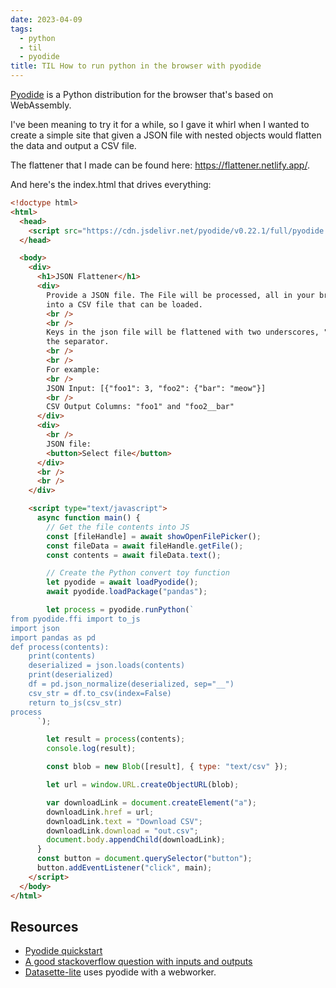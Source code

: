 ```yaml
---
date: 2023-04-09
tags:
  - python
  - til
  - pyodide
title: TIL How to run python in the browser with pyodide
---
```


[Pyodide](https://pyodide.org) is a Python distribution for the browser that's based on WebAssembly.

I've been meaning to try it for a while, so I gave it whirl when I wanted to create a simple site that given a JSON file with nested objects would flatten the data and output a CSV file.

The flattener that I made can be found here: https://flattener.netlify.app/.

And here's the index.html that drives everything:

```html
<!doctype html>
<html>
  <head>
    <script src="https://cdn.jsdelivr.net/pyodide/v0.22.1/full/pyodide.js"></script>
  </head>

  <body>
    <div>
      <h1>JSON Flattener</h1>
      <div>
        Provide a JSON file. The File will be processed, all in your browser,
        into a CSV file that can be loaded.
        <br />
        <br />
        Keys in the json file will be flattened with two underscores, "__", as
        the separator.
        <br />
        <br />
        For example:
        <br />
        JSON Input: [{"foo1": 3, "foo2": {"bar": "meow"}]
        <br />
        CSV Output Columns: "foo1" and "foo2__bar"
      </div>
      <div>
        <br />
        JSON file:
        <button>Select file</button>
      </div>
      <br />
      <br />
    </div>

    <script type="text/javascript">
      async function main() {
        // Get the file contents into JS
        const [fileHandle] = await showOpenFilePicker();
        const fileData = await fileHandle.getFile();
        const contents = await fileData.text();

        // Create the Python convert toy function
        let pyodide = await loadPyodide();
        await pyodide.loadPackage("pandas");

        let process = pyodide.runPython(`
from pyodide.ffi import to_js
import json
import pandas as pd
def process(contents):
    print(contents)
    deserialized = json.loads(contents)
    print(deserialized)
    df = pd.json_normalize(deserialized, sep="__")
    csv_str = df.to_csv(index=False)
    return to_js(csv_str)
process
      `);

        let result = process(contents);
        console.log(result);

        const blob = new Blob([result], { type: "text/csv" });

        let url = window.URL.createObjectURL(blob);

        var downloadLink = document.createElement("a");
        downloadLink.href = url;
        downloadLink.text = "Download CSV";
        downloadLink.download = "out.csv";
        document.body.appendChild(downloadLink);
      }
      const button = document.querySelector("button");
      button.addEventListener("click", main);
    </script>
  </body>
</html>
```

## Resources

- [Pyodide quickstart](https://pyodide.org/en/stable/usage/quickstart.html)
- [A good stackoverflow question with inputs and outputs](https://stackoverflow.com/questions/75860805/pass-dropdown-menu-selection-to-pyodide)
- [Datasette-lite](https://simonwillison.net/2022/May/4/datasette-lite/) uses pyodide with a webworker.
